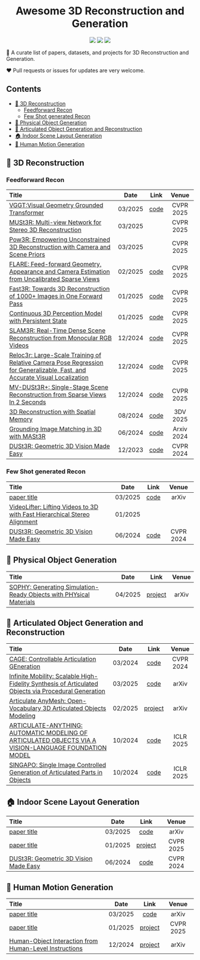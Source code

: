 <h1 align="center">Awesome 3D Reconstruction and Generation</h1>

<p align="center">
    <a href="" alt="">
        <img src="https://img.shields.io/github/commit-activity/m/polysummit/awesome-3d-reconstruction-and-generation?colorB=b74e45" /></a>
    <a href="" alt="">
        <img src="https://img.shields.io/github/last-commit/polysummit/awesome-3d-reconstruction-and-generation?colorB=54b345" /></a>
    <a href="" alt="">
        <img src="https://visitor-badge.laobi.icu/badge?page_id=polysummit.awesome-3d-reconstruction-and-generation?style=flat-square" /></a>
</p>

🌟 A curate list of papers, datasets, and projects for 3D Reconstruction and Generation.

:heart: Pull requests or issues for updates are very welcome.

## Contents
- [🧊 3D Reconstruction](#reconstruction)
    - [Feedforward Recon](#reconstruction-class1)
    - [Few Shot generated Recon](#reconstruction-class2)
- [🧸 Physical Object Generation](#physics)
- [🤖 Articulated Object Generation and Reconstruction](#articulate)
- [🏠 Indoor Scene Layout Generation](#layout)
- [🕺 Human Motion Generation](#human-motion)


## <span id="reconstruction">🧊 3D Reconstruction</span>

### <span id="reconstruction-class1">Feedforward Recon</span>
| Title                                                        | Date   |                             Link                             | Venue |
| :----------------------------------------------------------- | :-----: | :----------------------------------------------------------: | :---: |
| [VGGT:Visual Geometry Grounded Transformer](https://arxiv.org/pdf/2503.11651) |  03/2025 | [code](https://github.com/facebookresearch/vggt) | CVPR 2025 |
| [MUSt3R: Multi-view Network for Stereo 3D Reconstruction](https://www.arxiv.org/abs/2503.01661) |  03/2025 |  | CVPR 2025 |
| [Pow3R: Empowering Unconstrained 3D Reconstruction with Camera and Scene Priors](https://arxiv.org/abs/2503.17316) |  03/2025 |  | CVPR 2025 |
| [FLARE: Feed-forward Geometry, Appearance and Camera Estimation from Uncalibrated Sparse Views](https://arxiv.org/pdf/2502.12138) |  02/2025 | [code](https://github.com/ant-research/FLARE) | CVPR 2025 |
| [Fast3R: Towards 3D Reconstruction of 1000+ Images in One Forward Pass](https://arxiv.org/abs/2501.13928) |  01/2025 | [code](https://github.com/facebookresearch/fast3r) | CVPR 2025 |
| [Continuous 3D Perception Model with Persistent State](https://arxiv.org/pdf/2501.12387) |  01/2025 | [code](https://github.com/CUT3R/CUT3R) | CVPR 2025 |
| [SLAM3R: Real-Time Dense Scene Reconstruction from Monocular RGB Videos](https://arxiv.org/pdf/2412.09401) |  12/2024 | [code](https://github.com/PKU-VCL-3DV/SLAM3R) | CVPR 2025 |
| [Reloc3r: Large-Scale Training of Relative Camera Pose Regression for Generalizable, Fast, and Accurate Visual Localization](https://arxiv.org/pdf/2412.08376) |  12/2024 | [code](https://github.com/ffrivera0/reloc3r) | CVPR 2025 |
| [MV-DUSt3R+: Single-Stage Scene Reconstruction from Sparse Views In 2 Seconds](https://arxiv.org/pdf/2412.06974) | 12/2024 | [code](https://github.com/facebookresearch/mvdust3r) | CVPR 2025 |
| [3D Reconstruction with Spatial Memory](https://arxiv.org/abs/2408.16061) | 08/2024 |  [code](https://github.com/HengyiWang/spann3r)  | 3DV 2025 |
| [Grounding Image Matching in 3D with MASt3R](https://arxiv.org/abs/2406.09756) | 06/2024 |  [code](https://github.com/naver/mast3r)  | Arxiv 2024 |
| [DUSt3R: Geometric 3D Vision Made Easy](https://arxiv.org/pdf/2312.14132) | 12/2023 |  [code](https://github.com/naver/dust3r)  | CVPR 2024 |


### <span id="reconstruction-class2">Few Shot generated Recon</span>
| Title                                                        | Date   |                             Link                             | Venue |
| :----------------------------------------------------------- | :-----: | :----------------------------------------------------------: | :---: |
| [paper title](link) | 03/2025 |  [code](link)  | arXiv |
| [VideoLifter: Lifting Videos to 3D with Fast Hierarchical Stereo Alignment](https://arxiv.org/pdf/2501.01949) | 01/2025 |  |  |
| [DUSt3R: Geometric 3D Vision Made Easy](https://arxiv.org/pdf/2312.14132) | 06/2024 |  [code](https://github.com/naver/dust3r)  | CVPR 2024 |


## <span id="physics">🧸 Physical Object Generation</span>
| Title                                                        | Date   |                             Link                             | Venue |
| :----------------------------------------------------------- | :-----: | :----------------------------------------------------------: | :---: |
| [SOPHY: Generating Simulation-Ready Objects with PHYsical Materials](https://arxiv.org/pdf/2504.12684) | 04/2025 |  [project](https://xjay18.github.io/SOPHY/)  | arXiv |



## <span id="articulate">🤖 Articulated Object Generation and Reconstruction</span>
| Title                                                        | Date   |                             Link                             | Venue |
| :----------------------------------------------------------- | :-----: | :----------------------------------------------------------: | :---: |
| [CAGE: Controllable Articulation GEneration](https://arxiv.org/abs/2312.09570v2) | 03/2024 |  [code](https://github.com/3dlg-hcvc/cage)  | CVPR 2024 |
| [Infinite Mobility: Scalable High-Fidelity Synthesis of Articulated Objects via Procedural Generation](https://arxiv.org/abs/2503.13424) | 03/2025 |  [code](https://github.com/OpenRobotLab/Infinite-Mobility)  | arXiv |
| [Articulate AnyMesh: Open-Vocabulary 3D Articulated Objects Modeling](https://arxiv.org/abs/2502.02590) | 02/2025 |  [project](https://articulate-anymesh.github.io/)  | arXiv |
| [ARTICULATE-ANYTHING: AUTOMATIC MODELING OF ARTICULATED OBJECTS VIA A VISION-LANGUAGE FOUNDATION MODEL](https://arxiv.org/abs/2410.13882) | 10/2024 | [code](https://github.com/vlongle/articulate-anything) | ICLR 2025 |
| [SINGAPO: Single Image Controlled Generation of Articulated Parts in Objects](https://arxiv.org/abs/2410.16499) | 10/2024 | [code](https://github.com/3dlg-hcvc/singapo) | ICLR 2025 |

## <span id="layout">🏠 Indoor Scene Layout Generation</span>
| Title                                                        | Date   |                             Link                             | Venue |
| :----------------------------------------------------------- | :-----: | :----------------------------------------------------------: | :---: |
| [paper title](link) | 03/2025 |  [code](link)  | arXiv |
| [paper title](link) | 01/2025 |  [project](link)  | CVPR 2025 |
| [DUSt3R: Geometric 3D Vision Made Easy](https://arxiv.org/pdf/2312.14132) | 06/2024 |  [code](https://github.com/naver/dust3r)  | CVPR 2024 |

## <span id="human-motion">🕺 Human Motion Generation</span>
| Title                                                        | Date   |                             Link                             | Venue |
| :----------------------------------------------------------- | :-----: | :----------------------------------------------------------: | :---: |
| [paper title](link) | 03/2025 |  [code](link)  | arXiv |
| [paper title](link) | 01/2025 |  [project](link)  | CVPR 2025 |
| [Human-Object Interaction from Human-Level Instructions](https://arxiv.org/pdf/2406.17840) | 12/2024 |  [project](https://hoifhli.github.io/)  | arXiv |
